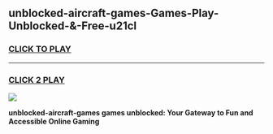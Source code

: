 
## unblocked-aircraft-games-Games-Play-Unblocked-&-Free-u21cl
<h3>
<a href="https://premium76.site?title=unblocked-aircraft-games&ref=24A">CLICK TO PLAY</a></h3>
<hr>

<h3>
<a href="https://premium76.site?title=unblocked-aircraft-games&ref=24A">CLICK 2 PLAY</a>
  
</h3>

<a href="https://premium76.site?title=unblocked-aircraft-games&ref=24A"><img src="https://clearcache.store/games.png"></a>


**unblocked-aircraft-games games unblocked: Your Gateway to Fun and Accessible Online Gaming**
